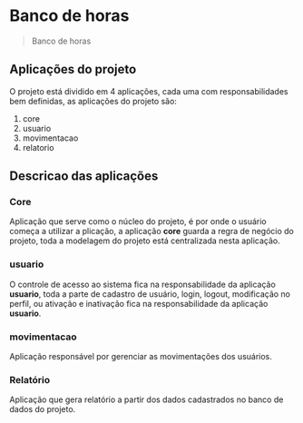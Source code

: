 # Banco de horas

> Banco de horas

## Aplicações do projeto

O projeto está dividido em 4 aplicações, cada uma com responsabilidades bem definidas, as aplicações do projeto são:

1. core
2. usuario
3. movimentacao
4. relatorio

## Descricao das aplicações
### Core
Aplicação que serve como o núcleo do projeto, é por onde o usuário começa a utilizar a plicação, a aplicação **core** guarda a regra de negócio do projeto, toda a modelagem do projeto está centralizada nesta aplicação.

### usuario
O controle de acesso ao sistema fica na responsabilidade da aplicação **usuario**, toda a parte de cadastro de usuário, login, logout, modificação no perfil, ou ativação e inativação fica na responsabilidade da aplicação **usuario**.

### movimentacao
Aplicação responsável por gerenciar as movimentações dos usuários.

### Relatório
Aplicação que gera relatório a partir dos dados cadastrados no banco de dados do projeto.